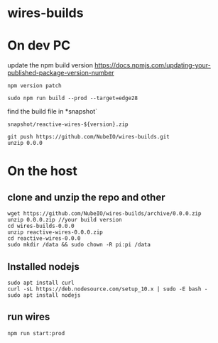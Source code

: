 # wires-builds


# On dev PC

update the npm build version 
https://docs.npmjs.com/updating-your-published-package-version-number

```
npm version patch
```

```
sudo npm run build --prod --target=edge28
```

find the build file in *snapshot`

```
snapshot/reactive-wires-${version}.zip
```

```
git push https://github.com/NubeIO/wires-builds.git 
unzip 0.0.0
```



# On the host

## clone and unzip the repo and other

```
wget https://github.com/NubeIO/wires-builds/archive/0.0.0.zip
unzip 0.0.0.zip //your build version
cd wires-builds-0.0.0
unzip reactive-wires-0.0.0.zip
cd reactive-wires-0.0.0
sudo mkdir /data && sudo chown -R pi:pi /data
```


## Installed nodejs

```
sudo apt install curl
curl -sL https://deb.nodesource.com/setup_10.x | sudo -E bash -
sudo apt install nodejs
```

## run wires

```
npm run start:prod
```


